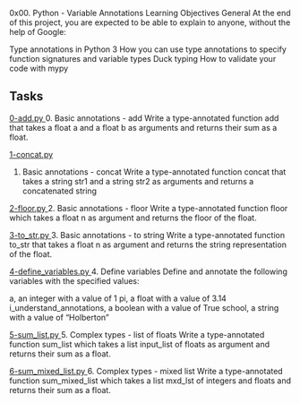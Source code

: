 0x00. Python - Variable Annotations
Learning Objectives
General
At the end of this project, you are expected to be able to explain to anyone, without the help of Google:

Type annotations in Python 3
How you can use type annotations to specify function signatures and variable types
Duck typing
How to validate your code with mypy

## Tasks

[0-add.py ](https://github.com/Mmaureeny/alx-backend-python/blob/main/0x00-python_variable_annotations/0-add.py)
0. Basic annotations - add 
Write a type-annotated function add that takes a float a and a float b as arguments and returns their sum as a float.

[1-concat.py ](https://github.com/Mmaureeny/alx-backend-python/blob/main/0x00-python_variable_annotations/1-concat.py)
1. Basic annotations - concat
Write a type-annotated function concat that takes a string str1 and a string str2 as arguments and returns a concatenated string

[2-floor.py ](https://github.com/Mmaureeny/alx-backend-python/blob/main/0x00-python_variable_annotations/2-floor.py)
2. Basic annotations - floor
Write a type-annotated function floor which takes a float n as argument and returns the floor of the float.

[3-to_str.py ](https://github.com/Mmaureeny/alx-backend-python/blob/main/0x00-python_variable_annotations/3-to_str.py)
3. Basic annotations - to string
Write a type-annotated function to_str that takes a float n as argument and returns the string representation of the float.

[4-define_variables.py ](https://github.com/Mmaureeny/alx-backend-python/blob/main/0x00-python_variable_annotations/4-define_variables.py)
4. Define variables
Define and annotate the following variables with the specified values:

a, an integer with a value of 1
pi, a float with a value of 3.14
i_understand_annotations, a boolean with a value of True
school, a string with a value of “Holberton”

[5-sum_list.py ](https://github.com/Mmaureeny/alx-backend-python/blob/main/0x00-python_variable_annotations/5-sum_list.py)
5. Complex types - list of floats
Write a type-annotated function sum_list which takes a list input_list of floats as argument and returns their sum as a float.

[6-sum_mixed_list.py ](https://github.com/Mmaureeny/alx-backend-python/blob/main/0x00-python_variable_annotations/6-sum_mixed_list.py)
6. Complex types - mixed list
Write a type-annotated function sum_mixed_list which takes a list mxd_lst of integers and floats and returns their sum as a float.
